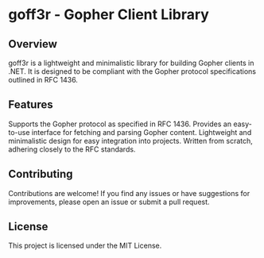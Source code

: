 # goff3r - Gopher Client Library

## Overview
goff3r is a lightweight and minimalistic library for building Gopher clients in .NET.
It is designed to be compliant with the Gopher protocol specifications outlined in RFC 1436.

## Features
Supports the Gopher protocol as specified in RFC 1436.
Provides an easy-to-use interface for fetching and parsing Gopher content.
Lightweight and minimalistic design for easy integration into projects.
Written from scratch, adhering closely to the RFC standards.

## Contributing
Contributions are welcome! If you find any issues or have suggestions for improvements, please open an issue or submit a pull request.

## License
This project is licensed under the MIT License.